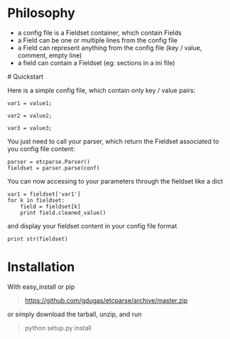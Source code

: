 
# Philosophy

- a config file is a Fieldset container, which contain Fields
- a Field can be one or multiple lines from the config file
- a Field can represent anything from the config file (key / value,
comment, empty line)
- a field can contain a Fieldset (eg: sections in a ini file)


# Quickstart

Here is a simple config file, which contain only key / value pairs:

    var1 = value1;
    
    var2 = value2;
    
    var3 = value3;

You just need to call your parser, which return the Fieldset 
associated to you config file content:

    parser = etcparse.Parser()
    fieldset = parser.parse(conf)

You can now accessing to your parameters through the fieldset like a 
dict

    var1 = fieldset['var1']
    for k in fieldset:
        field = fieldset[k]
        print field.cleaned_value()

and display your fieldset content in your config file format

    print str(fieldset)


# Installation

With easy_install or pip  
> https://github.com/gdugas/etcparse/archive/master.zip  

or simply download the tarball, unzip, and run  
> python setup.py install


